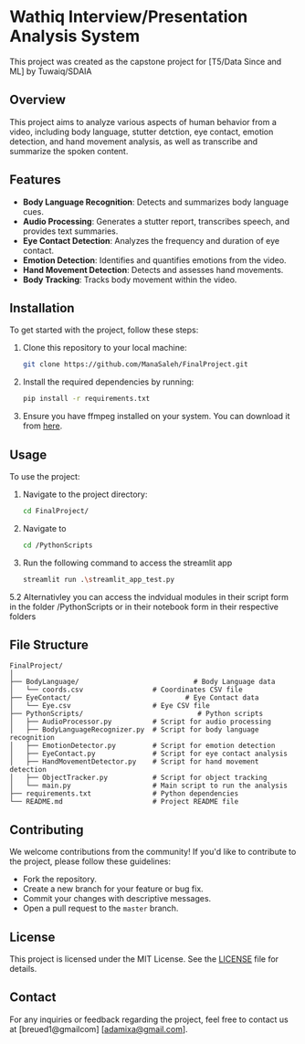 # Wathiq Interview/Presentation Analysis System

This project was created as the capstone project for [T5/Data Since and ML] by Tuwaiq/SDAIA

## Overview

This project aims to analyze various aspects of human behavior from a video, including body language, stutter detction, eye contact, emotion detection, and hand movement analysis, as well as transcribe and summarize the spoken content.

## Features

- **Body Language Recognition**: Detects and summarizes body language cues.
- **Audio Processing**: Generates a stutter report, transcribes speech, and provides text summaries.
- **Eye Contact Detection**: Analyzes the frequency and duration of eye contact.
- **Emotion Detection**: Identifies and quantifies emotions from the video.
- **Hand Movement Detection**: Detects and assesses hand movements.
- **Body Tracking**: Tracks body movement within the video.

## Installation

To get started with the project, follow these steps:

1. Clone this repository to your local machine:
    ```sh
    git clone https://github.com/ManaSaleh/FinalProject.git
    ```
2. Install the required dependencies by running:
    ```sh
    pip install -r requirements.txt
    ```
3. Ensure you have ffmpeg installed on your system. You can download it from [here](https://ffmpeg.org/download.html).

   
## Usage

To use the project:

1. Navigate to the project directory:
    ```sh
    cd FinalProject/
    ```
2. Navigate to
    ```sh
   cd /PythonScripts
    ```
5. Run the following command to access the streamlit app
    ```sh
    streamlit run .\streamlit_app_test.py
    ```
5.2 Alternativley you can access the indvidual modules in their script form in the folder /PythonScripts or in their notebook form in their respective folders
## File Structure

```
FinalProject/
│
├── BodyLanguage/                            # Body Language data
│   └── coords.csv                 # Coordinates CSV file
├── EyeContact/                            # Eye Contact data
│   └── Eye.csv                    # Eye CSV file
├── PythonScripts/                            # Python scripts
│   ├── AudioProcessor.py          # Script for audio processing
│   ├── BodyLanguageRecognizer.py  # Script for body language recognition
│   ├── EmotionDetector.py         # Script for emotion detection
│   ├── EyeContact.py              # Script for eye contact analysis
│   ├── HandMovementDetector.py    # Script for hand movement detection
│   ├── ObjectTracker.py           # Script for object tracking
│   └── main.py                    # Main script to run the analysis
├── requirements.txt               # Python dependencies
└── README.md                      # Project README file
```

## Contributing

We welcome contributions from the community! If you'd like to contribute to the project, please follow these guidelines:

- Fork the repository.
- Create a new branch for your feature or bug fix.
- Commit your changes with descriptive messages.
- Open a pull request to the `master` branch.

## License

This project is licensed under the MIT License. See the [LICENSE](LICENSE) file for details.

## Contact

For any inquiries or feedback regarding the project, feel free to contact us at [breued1@gmailcom] [adamixa@gmail.com].

